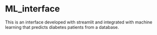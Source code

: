 # ML_interface
This is an interface developed with streamlit and integrated with machine learning that predicts diabetes patients from a database.  

